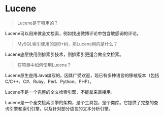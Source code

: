 # Lucene

> Lucene是干嘛用的？

Lucene可以用来做全文检索，例如找出微博评论中包含敏感词的评论。



> MySQL索引使用的是B+树，那Lucene用的是什么？

Lucene底层使用倒排索引技术，倒排索引更适合做全文检索。



> 在项目中如何使用Lucene？

Lucene原生是用Java编写的。因其广受欢迎，现已有多种语言的移植版本（包括C/C++、C\#、Ruby、Perl、Python、PHP）。

Lucene不是一个完整的全文检索引擎，不能拿来直接用。

Lucene是一个全文检索引擎的架构，是个工具包，是个类库。它提供了完整的查询引擎和索引引擎，以及针对部分语言的文本分析引擎。





